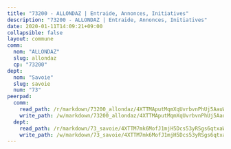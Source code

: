 ```yaml
---
title: "73200 - ALLONDAZ | Entraide, Annonces, Initiatives"
description: "73200 - ALLONDAZ | Entraide, Annonces, Initiatives"
date: 2020-01-11T14:09:21+09:00
collapsible: false
layout: commune
comm:
  nom: "ALLONDAZ"
  slug: allondaz
  cp: "73200"
dept:
  nom: "Savoie"
  slug: savoie
  num: "73"
peerpad:
  comm:
    read_path: /r/markdown/73200_allondaz/4XTTMAputMqmXqUvrbvnPhUj5AauWZhhiEZFWu5sZk3sUojKH
    write_path: /w/markdown/73200_allondaz/4XTTMAputMqmXqUvrbvnPhUj5AauWZhhiEZFWu5sZk3sUojKH-K3TgV4i28x13jd4cEYe8huieCDQW5kVtia5DTzM4xDYQai6LaWNwxhMiuKFuXYHcyK5JXqG8wZEcSU9uMb1nD4s56YzVJkby6xHNwq2oLAcP6tNuPaqzHP9EUfRqWY5F74AqraeX
  dept:
    read_path: /r/markdown/73_savoie/4XTTM7mk6MofJ1mjH5Dcs53yRSgs6qtxaWYjKD54ttqHGEMur
    write_path: /w/markdown/73_savoie/4XTTM7mk6MofJ1mjH5Dcs53yRSgs6qtxaWYjKD54ttqHGEMur-K3TgTorsK1WLw8S2EgnkoX8tJEgZgam6ANhvqrVqNfiz9fX8kbMKu5AF1rqzXyxMRZgoVPrb5EERe3PeBhqF1SBfP5G1PJnvsDUF2LQSxevobpkDM4djQDebTYoo6Yx53thenJpY
---
```


